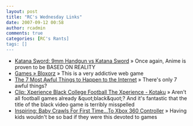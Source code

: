 ```yaml
---
layout: post
title: "RC's Wednesday Links"
date: 2007-09-12 00:58
author: rcadmin
comments: true
categories: [RC's Rants]
tags: []
---
```

<ul>
<li><a href="http://feeds.gawker.com/~r/gizmodo/full/~3/154976454/9mm-handgun-vs-katana-sword-298463.php" title="Katana Sword: 9mm Handgun vs Katana Sword">Katana Sword: 9mm Handgun vs Katana Sword</a> &raquo; Once again, Anime is proven to be BASED ON REALITY</li>
<li><a href="http://www.albinoblacksheep.com/games/bloxorz" title="Games &raquo; Bloxorz">Games &raquo; Bloxorz</a> &raquo; This is a very addictive web game</li>
<li><a href="http://www.somethingawful.com/d/most-awful/seven-awful-internet.php?page=1" title="The 7 Most Awful Things to Happen to the Internet">The 7 Most Awful Things to Happen to the Internet</a> &raquo; There's only 7 awful things?</li>
<li><a href="http://kotaku.com/gaming/clip/xperience-black-college-football-the-xperience-296908.php" title="Clip: Xperience Black College Football The Xperience - Kotaku">Clip: Xperience Black College Football The Xperience - Kotaku</a> &raquo; Aren't all football games already &amp;quot;black&amp;quot;? And it's fantastic that the title of the black video game is terribly misspelled</li>
<li><a href="http://feeds.gawker.com/~r/kotaku/full/~3/152650607/baby-crawls-for-first-timeto-xbox-360-controller-296709.php" title="Inspiring: Baby Crawls For First Time...To Xbox 360 Controller">Inspiring: Baby Crawls For First Time...To Xbox 360 Controller</a> &raquo; Having kids wouldn't be so bad if they were this devoted to games</li>
</ul>

